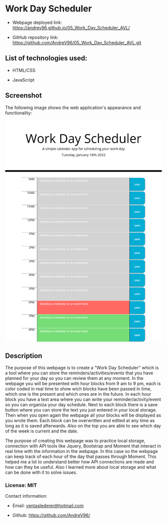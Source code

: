 # Work Day Scheduler

* Webpage deployed link: https://andrev96.github.io/05_Work_Day_Scheduler_AVL/

* GitHub repository link: https://github.com/AndreV96/05_Work_Day_Scheduler_AVL.git

## List of technologies used:

* HTML/CSS

* JavaScript

## Screenshot

The following image shows the web application's appearance and functionality:

![Deployed webpage screenshot](img/work_day_screenshot.png)


## Description

The purpose of this webpage is to create a "Work Day Scheduler" which is a tool where you can store the reminders/activities/events that you have planned for your day so you can review them at any moment. In the webpage you will be presented with hour blocks from 9 am to 9 pm, each is color coded in real time to show wich blocks have been passed in time, which one is the present and which ones are in the future. In each hour block you have a text area where you can write your reminder/activity/event so you can organiza your day schedule. Next to each block there is a save button where you can store the text you just entered in your local storage. Then when you open again the webpage all your blocks will be displayed as you wrote them. Each block can be overwritten and edited at any time as long as it is saved afterwards. Also on the top you are able to see which day of the week is current and the date.

The purpose of creating this webpage was to practice local storage, connection with API tools like Jquery, Bootstrap and Moment that interact in real time with the information in the webpage. In this case so the webpage can keep track of each hour of the day that passes through Moment. This helped me a lot to understand better how API connections are made and how can they be useful. Also I learned more about local storage and what can be done with it to solve issues. 

### License: MIT

Contact information:

* Email: ventaslederer@hotmail.com

* Github: https://github.com/AndreV96/




